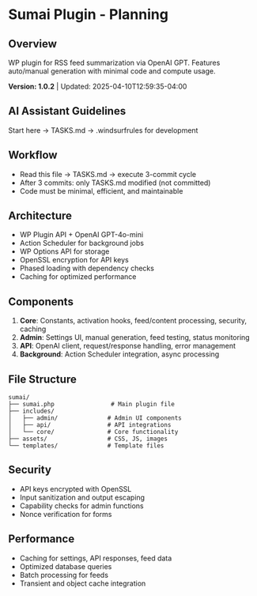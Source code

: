 # Sumai Plugin - Planning

## Overview
WP plugin for RSS feed summarization via OpenAI GPT. Features auto/manual generation with minimal code and compute usage.

**Version: 1.0.2** | Updated: 2025-04-10T12:59:35-04:00

## AI Assistant Guidelines
Start here → TASKS.md → .windsurfrules for development

## Workflow
- Read this file → TASKS.md → execute 3-commit cycle
- After 3 commits: only TASKS.md modified (not committed)
- Code must be minimal, efficient, and maintainable

## Architecture
- WP Plugin API + OpenAI GPT-4o-mini
- Action Scheduler for background jobs
- WP Options API for storage
- OpenSSL encryption for API keys
- Phased loading with dependency checks
- Caching for optimized performance

## Components
1. **Core**: Constants, activation hooks, feed/content processing, security, caching
2. **Admin**: Settings UI, manual generation, feed testing, status monitoring
3. **API**: OpenAI client, request/response handling, error management
4. **Background**: Action Scheduler integration, async processing

## File Structure
```
sumai/
├── sumai.php                # Main plugin file
├── includes/               
│   ├── admin/              # Admin UI components
│   ├── api/                # API integrations
│   └── core/               # Core functionality
├── assets/                 # CSS, JS, images
└── templates/              # Template files
```

## Security
- API keys encrypted with OpenSSL
- Input sanitization and output escaping
- Capability checks for admin functions
- Nonce verification for forms

## Performance
- Caching for settings, API responses, feed data
- Optimized database queries
- Batch processing for feeds
- Transient and object cache integration